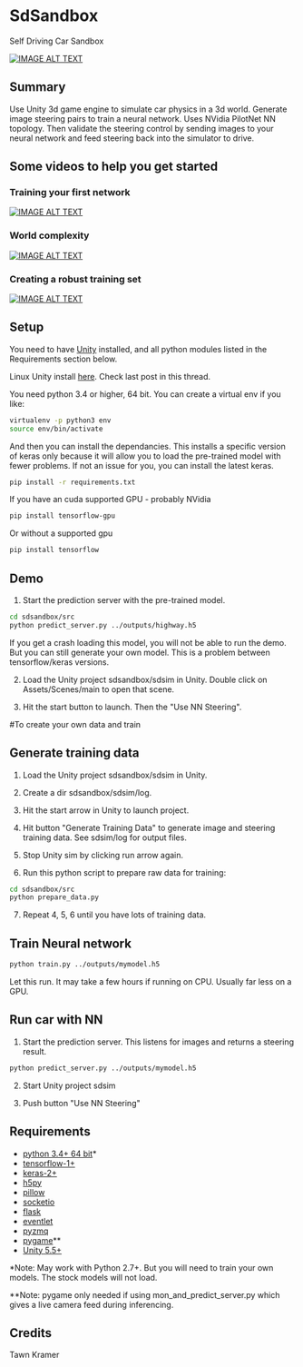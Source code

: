 # SdSandbox

Self Driving Car Sandbox


[![IMAGE ALT TEXT](https://img.youtube.com/vi/e0AFMilaeMI/0.jpg)](https://www.youtube.com/watch?v=e0AFMilaeMI "self driving car sim")


## Summary

Use Unity 3d game engine to simulate car physics in a 3d world. 
Generate image steering pairs to train a neural network. Uses NVidia PilotNet NN topology.
Then validate the steering control by sending images to your neural network and feed steering back into the simulator to drive.

## Some videos to help you get started

### Training your first network
[![IMAGE ALT TEXT](https://img.youtube.com/vi/oe7fYuYw8GY/0.jpg)](https://www.youtube.com/watch?v=oe7fYuYw8GY "Getting Started w sdsandbox")

### World complexity
[![IMAGE ALT TEXT](https://img.youtube.com/vi/FhAKaH3ysow/0.jpg)](https://www.youtube.com/watch?v=FhAKaH3ysow "Making a more interesting world.")

### Creating a robust training set

[![IMAGE ALT TEXT](https://img.youtube.com/vi/_h8l7qoT4zQ/0.jpg)](https://www.youtube.com/watch?v=_h8l7qoT4zQ "Creating a robust sdc.")

## Setup

You need to have [Unity](https://unity3d.com/get-unity/download) installed, and all python modules listed in the Requirements section below.

Linux Unity install [here](https://forum.unity3d.com/threads/unity-on-linux-release-notes-and-known-issues.350256/). Check last post in this thread.

You need python 3.4 or higher, 64 bit. You can create a virtual env if you like:
```bash
virtualenv -p python3 env
source env/bin/activate
```

And then you can install the dependancies. This installs a specific version of keras only because it will allow you to load the pre-trained model with fewer problems. If not an issue for you, you can install the latest keras.
```bash
pip install -r requirements.txt
```

If you have an cuda supported GPU - probably NVidia
```bash
pip install tensorflow-gpu
```

Or without a supported gpu
```bash
pip install tensorflow
```


## Demo

1) Start the prediction server with the pre-trained model. 

```bash
cd sdsandbox/src
python predict_server.py ../outputs/highway.h5
```
 If you get a crash loading this model, you will not be able to run the demo. But you can still generate your own model. This is a problem between tensorflow/keras versions. 
 
2) Load the Unity project sdsandbox/sdsim in Unity. Double click on Assets/Scenes/main to open that scene.  

3) Hit the start button to launch. Then the "Use NN Steering".  


#To create your own data and train

## Generate training data

1) Load the Unity project sdsandbox/sdsim in Unity.  

2) Create a dir sdsandbox/sdsim/log.  

3) Hit the start arrow in Unity to launch project.  

4) Hit button "Generate Training Data" to generate image and steering training data. See sdsim/log for output files.  

5) Stop Unity sim by clicking run arrow again.  

6) Run this python script to prepare raw data for training:  

```bash
cd sdsandbox/src
python prepare_data.py
```

7) Repeat 4, 5, 6 until you have lots of training data.



## Train Neural network

```bash
python train.py ../outputs/mymodel.h5
```

Let this run. It may take a few hours if running on CPU. Usually far less on a GPU.



## Run car with NN

1) Start the prediction server. This listens for images and returns a steering result.  

```bash
python predict_server.py ../outputs/mymodel.h5
```

2) Start Unity project sdsim  

3) Push button "Use NN Steering"  



## Requirements
* [python 3.4+ 64 bit](https://www.python.org/)*
* [tensorflow-1+](https://github.com/tensorflow/tensorflow)  
* [keras-2+](https://github.com/fchollet/keras)   
* [h5py](http://www.h5py.org/)  
* [pillow](https://python-pillow.org/)  
* [socketio](https://pypi.python.org/pypi/python-socketio)  
* [flask](https://pypi.python.org/pypi/Flask)  
* [eventlet](https://pypi.python.org/pypi/eventlet)  
* [pyzmq](https://pypi.python.org/pypi/pyzmq)  
* [pygame](https://pypi.python.org/pypi/Pygame)**  
* [Unity 5.5+](https://unity3d.com/get-unity/download)  

*Note: May work with Python 2.7+. But you will need to train your own models. The stock models will not load.


**Note: pygame only needed if using mon_and_predict_server.py which gives a live camera feed during inferencing.



## Credits

Tawn Kramer  

